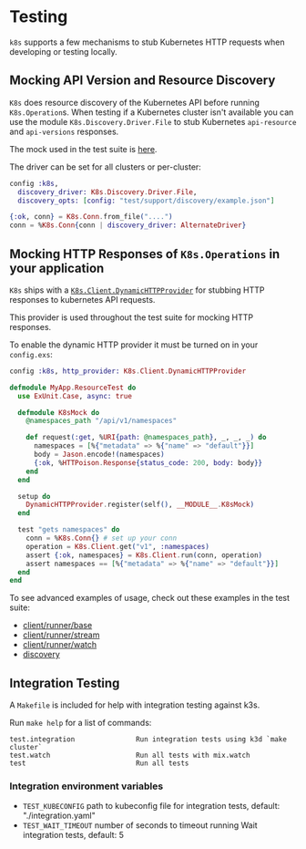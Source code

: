 # Testing

`k8s` supports a few mechanisms to stub Kubernetes HTTP requests when developing or testing locally.

## Mocking API Version and Resource Discovery

`K8s` does resource discovery of the Kubernetes API before running `K8s.Operation`s. When testing if a Kubernetes cluster isn't available you can use the module `K8s.Discovery.Driver.File` to stub Kubernetes `api-resource` and `api-versions` responses.

The mock used in the test suite is [here](./test/support/discovery/example.json).

The driver can be set for all clusters or per-cluster:

```elixir
config :k8s,
  discovery_driver: K8s.Discovery.Driver.File,
  discovery_opts: [config: "test/support/discovery/example.json"]
```

```elixir
{:ok, conn} = K8s.Conn.from_file("....")
conn = %K8s.Conn{conn | discovery_driver: AlternateDriver}
```

## Mocking HTTP Responses of `K8s.Operations` in your application

`K8s` ships with a [`K8s.Client.DynamicHTTPProvider`](./lib/k8s/client/dynamic_http_provider.ex) for stubbing HTTP responses to kubernetes API requests.

This provider is used throughout the test suite for mocking HTTP responses.

To enable the dynamic HTTP provider it must be turned on in your `config.exs`:

```elixir
config :k8s, http_provider: K8s.Client.DynamicHTTPProvider
```

```elixir
defmodule MyApp.ResourceTest do
  use ExUnit.Case, async: true

  defmodule K8sMock do
    @namespaces_path "/api/v1/namespaces"

    def request(:get, %URI{path: @namespaces_path}, _, _, _) do
      namespaces = [%{"metadata" => %{"name" => "default"}}]
      body = Jason.encode!(namespaces)
      {:ok, %HTTPoison.Response{status_code: 200, body: body}}
    end
  end

  setup do
    DynamicHTTPProvider.register(self(), __MODULE__.K8sMock)
  end

  test "gets namespaces" do
    conn = %K8s.Conn{} # set up your conn
    operation = K8s.Client.get("v1", :namespaces)
    assert {:ok, namespaces} = K8s.Client.run(conn, operation)
    assert namespaces == [%{"metadata" => %{"name" => "default"}}]
  end
end
```

To see advanced examples of usage, check out these examples in the test suite:

- [client/runner/base](./test/k8s/client/runner/base_test.exs)
- [client/runner/stream](./test/k8s/client/runner/stream_test.exs)
- [client/runner/watch](./test/k8s/client/runner/watch_test.exs)
- [discovery](./test/k8s/discovery_test.exs)

## Integration Testing

A `Makefile` is included for help with integration testing against k3s.

Run `make help` for a list of commands:

```
test.integration               Run integration tests using k3d `make cluster`
test.watch                     Run all tests with mix.watch
test                           Run all tests
```

### Integration environment variables

- `TEST_KUBECONFIG` path to kubeconfig file for integration tests, default: "./integration.yaml"
- `TEST_WAIT_TIMEOUT` number of seconds to timeout running Wait integration tests, default: 5
